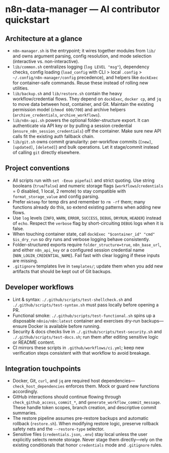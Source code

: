 # n8n-data-manager — AI contributor quickstart

## Architecture at a glance
- `n8n-manager.sh` is the entrypoint; it wires together modules from `lib/` and owns argument parsing, config resolution, and mode selection (interactive vs. non-interactive).
- `lib/common.sh` centralizes logging (`log LEVEL "msg"`), dependency checks, config loading (`load_config` with CLI > local `.config` > `~/.config/n8n-manager/config` precedence), and helpers like `dockExec` for container-safe commands. Reuse these instead of rolling new utilities.
- `lib/backup.sh` and `lib/restore.sh` contain the heavy workflow/credential flows. They depend on `dockExec`, `docker cp`, and `jq` to move data between host, container, and Git. Maintain the existing permission model (`chmod 600/700`) and archive helpers (`archive_credentials`, `archive_workflows`).
- `lib/n8n-api.sh` powers the optional folder-structure export. It can authenticate via API key or by pulling a session credential (`ensure_n8n_session_credentials`) off the container. Make sure new API calls fit the existing auth fallback chain.
- `lib/git.sh` owns commit granularity: per-workflow commits (`[new]`, `[updated]`, `[deleted]`) and bulk operations. Let it stage/commit instead of calling `git` directly elsewhere.

## Project conventions
- All scripts run with `set -Eeuo pipefail` and strict quoting. Use string booleans (`true`/`false`) and numeric storage flags (`workflows`/`credentials` = 0 disabled, 1 local, 2 remote) to stay compatible with `format_storage_value` and config parsing.
- Prefer `mktemp` for temp dirs and remember to `rm -rf` them; many functions already do this, so extend existing patterns when adding new flows.
- Use `log` levels (`INFO`, `WARN`, `ERROR`, `SUCCESS`, `DEBUG`, `DRYRUN`, `HEADER`) instead of `echo`. Respect the `verbose` flag by short-circuiting `DEBUG` logs when it is false.
- When touching container state, call `dockExec "$container_id" "cmd" $is_dry_run` so dry runs and verbose logging behave consistently.
- Folder-structured exports require `folder_structure=true`, `n8n_base_url`, and either `n8n_api_key` or a configured session credential name (`N8N_LOGIN_CREDENTIAL_NAME`). Fail fast with clear logging if these inputs are missing.
- `.gitignore` templates live in `templates/`; update them when you add new artifacts that should be kept out of Git backups.

## Developer workflows
- Lint & syntax: `./.github/scripts/test-shellcheck.sh` and `./.github/scripts/test-syntax.sh` must pass locally before opening a PR.
- Functional smoke: `./.github/scripts/test-functional.sh` spins up a disposable `n8nio/n8n:latest` container and exercises dry-run backups—ensure Docker is available before running.
- Security & docs checks live in `./.github/scripts/test-security.sh` and `./.github/scripts/test-docs.sh`; run them after editing sensitive logic or README content.
- CI mirrors these scripts in `.github/workflows/ci.yml`; keep new verification steps consistent with that workflow to avoid breakage.

## Integration touchpoints
- Docker, Git, `curl`, and `jq` are required host dependencies—`check_host_dependencies` enforces them. Mock or guard new functions accordingly.
- GitHub interactions should continue flowing through `check_github_access`, `commit_*`, and `generate_workflow_commit_message`. These handle token scopes, branch creation, and descriptive commit summaries.
- The restore pipeline assumes pre-restore backups and automatic rollback (`restore.sh`). When modifying restore logic, preserve rollback safety nets and the `--restore-type` selector.
- Sensitive files (`credentials.json`, `.env`) stay local unless the user explicitly selects remote storage. Never stage them directly—rely on the existing conditionals that honor `credentials` mode and `.gitignore` rules.
